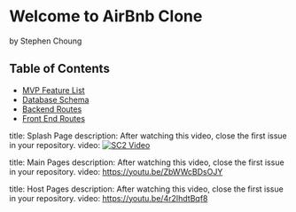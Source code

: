 # Welcome to AirBnb Clone
by Stephen Choung

## Table of Contents
* [MVP Feature List](https://github.com/Twprcntmlk/App-Academy-Week16-Solo-Project/wiki/MVP-List)
* [Database Schema](https://github.com/Twprcntmlk/App-Academy-Week16-Solo-Project/wiki/Database-Schema)
* [Backend Routes](https://github.com/Twprcntmlk/App-Academy-Week16-Solo-Project/wiki/Backend-Routes)
* [Front End Routes](https://github.com/Twprcntmlk/App-Academy-Week16-Solo-Project/wiki/Frontend-Routes)


title: Splash Page
description: After watching this video, close the first issue in your repository.
video: 
[![SC2 Video](https://img.youtube.com/vi/--b-9HrKK6w/0.jpg)](https://youtu.be/siI5UL8wmUw)

title: Main Pages
description: After watching this video, close the first issue in your repository.
video: https://youtu.be/ZbWWcBDsOJY

title: Host Pages
description: After watching this video, close the first issue in your repository.
video: https://youtu.be/4r2IhdtBqf8
